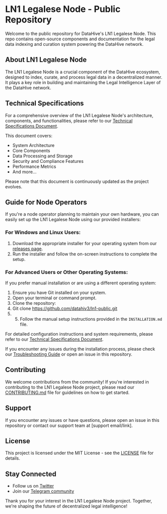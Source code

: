 # LN1 Legalese Node - Public Repository

Welcome to the public repository for DataHive's LN1 Legalese Node. This repo contains open-source components and documentation for the legal data indexing and curation system powering the DataHive network.

## About LN1 Legalese Node

The LN1 Legalese Node is a crucial component of the DataHive ecosystem, designed to index, curate, and process legal data in a decentralized manner. It plays a key role in building and maintaining the Legal Intelligence Layer of the DataHive network.

## Technical Specifications

For a comprehensive overview of the LN1 Legalese Node's architecture, components, and functionalities, please refer to our [Technical Specifications Document](https://docs.google.com/document/d/1s_JQxCLm1U5Ep_hBoslx_0-BcIZO66ulur7ioJrxy8E/edit).

This document covers:
- System Architecture
- Core Components
- Data Processing and Storage
- Security and Compliance Features
- Performance Metrics
- And more...

Please note that this document is continuously updated as the project evolves.

## Guide for Node Operators

If you're a node operator planning to maintain your own hardware, you can easily set up the LN1 Legalese Node using our provided installers:

### For Windows and Linux Users:
1. Download the appropriate installer for your operating system from our [releases page](https://github.com/datahiv3/ln1-public/releases).
2. Run the installer and follow the on-screen instructions to complete the setup.

### For Advanced Users or Other Operating Systems:
If you prefer manual installation or are using a different operating system:

1. Ensure you have Git installed on your system.
2. Open your terminal or command prompt.
3. Clone the repository:
4. Git clone https://github.com/datahiv3/ln1-public.git
5. 5. Follow the manual setup instructions provided in the `INSTALLATION.md` file.

For detailed configuration instructions and system requirements, please refer to our [Technical Specifications Document](https://docs.google.com/document/d/1s_JQxCLm1U5Ep_hBoslx_0-BcIZO66ulur7ioJrxy8E/edit).

If you encounter any issues during the installation process, please check our [Troubleshooting Guide](TROUBLESHOOTING.md) or open an issue in this repository.


## Contributing

We welcome contributions from the community! If you're interested in contributing to the LN1 Legalese Node project, please read our [CONTRIBUTING.md](CONTRIBUTING.md) file for guidelines on how to get started.

## Support

If you encounter any issues or have questions, please open an issue in this repository or contact our support team at [support email/link].

## License

This project is licensed under the MIT License - see the [LICENSE](LICENSE) file for details.

## Stay Connected

- Follow us on [Twitter](https://twitter.com/GetDataHive)
- Join our [Telegram community](https://t.me/datahiveofficial)

Thank you for your interest in the LN1 Legalese Node project. Together, we're shaping the future of decentralized legal intelligence!